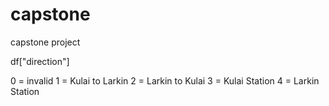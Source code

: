 # capstone
capstone project

df["direction"]

0 = invalid
1 = Kulai to Larkin
2 = Larkin to Kulai
3 = Kulai Station
4 = Larkin Station

